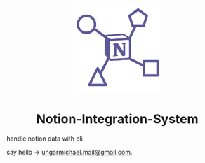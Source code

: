 <div align="center">
    <img alt="NIS Logo" src="assets/NIS-Logo.png" width="200"/>
    <h1>Notion-Integration-System</h1>
</div>

handle notion data with cli

<!-- 
On May 13, 2021 Notion released an official version of their API which makes it possible to retrieve your Notion-Data and use it in other Applications or implement features and automation-routines that are not currently supported by the editor itself.

## Concept 1 - 6.Juli 2021

### The Problem

Notion on its own is great, but certain activites like creating a proper schedule is as of now still quite laborious. Furthermore building a *second-brain* requires a lot of relations and database-entries which is a lot for notion to handle - this causes it to get noticeable slower.

### The Solution

The Notion Integration System acts like a central point between notion and other supported API's. All data is stored in a database which provides fast CRUD operations. Also in order to provide a proper second brain the system aims to make note-taking easy-to-use with the integrated CLI and a large support of file-formats.

## Version 2 - 4.Mar 2022

## Concept 2 

The notion-integration-system fetches all data from notion and stores it in a postgres database based on a self-defined model. From there you can access it by the command line and manipulate the data on it using the CLI. -->

<!-- ## Execute the Project

> I assume npm was installed correctly and it's environment-variables are set

> I also assume bash is being used

### Execute the Google Drive Project

Simply execute the following command in order to start the Webserver.

```
npm start
```

### Execute the Github Project(Production branch)

Clone the GitHub repository with `git clone`.

```
git clone https://github.com/ungarmichael/octagon-landing.git
```
```
cd octagon-landing
```

For installing all necessary dependencies run:

```
npm i
```

For creating a production-version of the project run:

```
npm run build
```

For starting the server(production version):
```
npm start
```

Now the Project can be viewed on `http://localhost:3000`.

## Further Project Details

### Design
The Mockup was created using Figma and can be viewed [here](https://www.figma.com/file/7gjL6YkZ6Yg5CegX9p9AZ9/Landing-Page?node-id=0%3A1).

Illustrations where copied from [undraw.co](https://undraw.co) and  [vecteezy.com](https://es.vecteezy.com) and manipulated according to the scenario by myself using [affinity designer](https://affinity.serif.com/en-gb/designer/), [affinity photo](https://affinity.serif.com/en-gb/photo/) and for certain use-cases [adobe illustrator](https://www.adobe.com/products/illustrator.html).


### Development

* Languages used
    * _Typescript_
    * _NodeJS_
* Frameworks used
    * _ReactJS_
    * _NextJS_
* Libraries used
    * _react-spring_
    * _react-superellipse_
    * _resize-observer-polyfill_
    * _gray-matter_
    * _remark_
    * _react-visibility-sensor_
    * other libraries can be viewed in the _/package.json_ file
* CSS-extensions
    * _Sass_ combined with
        * inline_media
* Version-control
    * _Git_
 -->

say hello -> <a href='mailto:ungarmichael.mail@gmail.com'>ungarmichael.mail@gmail.com</a>.
